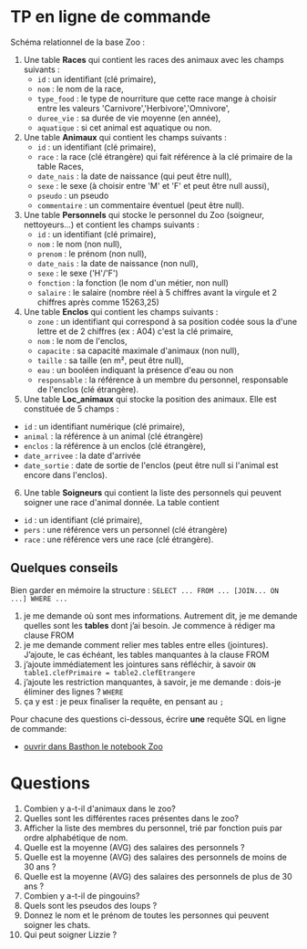 # TP en ligne de commande

Schéma relationnel de la base Zoo  : 
1. Une table **Races** qui contient les races des animaux avec les champs suivants : 
   * `id` : un identifiant (clé primaire), 
   * `nom` : le nom de la race, 
   * `type_food` : le type de nourriture que cette race mange à choisir entre les valeurs 'Carnivore','Herbivore','Omnivore', 
   * `duree_vie` : sa durée de vie moyenne (en année), 
   * `aquatique` :  si cet animal est aquatique ou non.
2. Une table **Animaux** qui contient les champs suivants : 
   * `id` : un identifiant (clé primaire), 
   * `race` : la race (clé étrangère)  qui fait référence à la clé primaire de la table Races, 
   * `date_nais` : la date de naissance (qui peut être null), 
   * `sexe` : le sexe (à choisir entre 'M' et 'F' et peut être null aussi),
   * `pseudo` : un pseudo  
   * `commentaire` :  un commentaire éventuel (peut être null).
3. Une table **Personnels** qui stocke le personnel du Zoo (soigneur, nettoyeurs…) et contient
les champs suivants : 
   * `id` : un identifiant (clé primaire), 
   * `nom` : le nom (non null), 
   * `prenom` : le prénom (non null), 
   * `date_nais` : la date de naissance (non null), 
   * `sexe` : le sexe ('H'/'F') 
   * `fonction` : la fonction (le nom d'un métier, non null) 
   * `salaire` : le salaire (nombre réel à 5 chiffres avant la virgule et 2 chiffres après comme 15263,25)
4. Une table **Enclos** qui contient les champs suivants : 
   * `zone` : un identifiant qui correspond à sa position codée sous la d'une lettre et de 2 chiffres (ex : A04) c'est la clé primaire, 
   * `nom` : le nom de l'enclos, 
   * `capacite` : sa capacité maximale d'animaux (non null), 
   * `taille` : sa taille (en m², peut être null),
   * `eau` : un booléen indiquant la présence d'eau ou non 
   * `responsable` :  la référence à un membre du personnel, responsable de l'enclos (clé étrangère).
5.  Une table **Loc_animaux** qui stocke la position des animaux. Elle est constituée de 5 champs : 
   * `id` : un identifiant numérique (clé primaire), 
   * `animal` : la référence à un animal (clé étrangère)
   * `enclos` : la référence à un enclos (clé étrangère), 
   * `date_arrivee` : la date d'arrivée 
   * `date_sortie` : date de sortie de l'enclos (peut être null si l'animal est encore dans l'enclos).
6.  Une table **Soigneurs** qui contient la liste des personnels qui peuvent soigner une race d'animal donnée. La table contient 
   * `id` : un identifiant (clé primaire),
   * `pers` : une référence vers un personnel (clé étrangère)
   * `race` :  une référence vers une race (clé étrangère).

## Quelques conseils
Bien garder en mémoire la structure :  `SELECT ... FROM ... [JOIN... ON ...] WHERE ...`

1. je me demande où sont mes informations. Autrement dit, je me demande quelles sont les **tables** dont j’ai besoin. Je commence à rédiger ma clause FROM
2. je me demande comment relier mes tables entre elles (jointures). J’ajoute, le cas échéant, les tables manquantes à la clause FROM
3. j’ajoute immédiatement les jointures sans réfléchir, à savoir `ON  table1.clefPrimaire = table2.clefEtrangere`
4. j’ajoute les restriction manquantes, à savoir, je me demande : dois-je éliminer des lignes ?  `WHERE`
5. ça y est : je peux finaliser la requête, en pensant au `;`


Pour chacune des questions ci-dessous, écrire **une** requête SQL en ligne de commande:
* [ouvrir dans Basthon le notebook Zoo](https://notebook.basthon.fr/?kernel=sql&module=https://raw.githubusercontent.com/thfruchart/tnsi/main/03/Zoo.sql)

# Questions
1. Combien y a-t-il d'animaux dans le zoo?
2. Quelles sont les différentes races présentes dans le zoo?
1. Afficher la liste des membres du personnel, trié par fonction puis par ordre alphabétique de nom.
5. Quelle est la moyenne (AVG) des salaires des personnels ?
6. Quelle est la moyenne (AVG) des salaires des personnels de moins de 30 ans ?
7. Quelle est la moyenne (AVG) des salaires des personnels de plus de 30 ans ?
3. Combien y a-t-il de pingouins?
4. Quels sont les pseudos des loups ?
1. Donnez le nom et le prénom de toutes les personnes qui peuvent soigner les chats.
2. Qui peut soigner Lizzie ?



